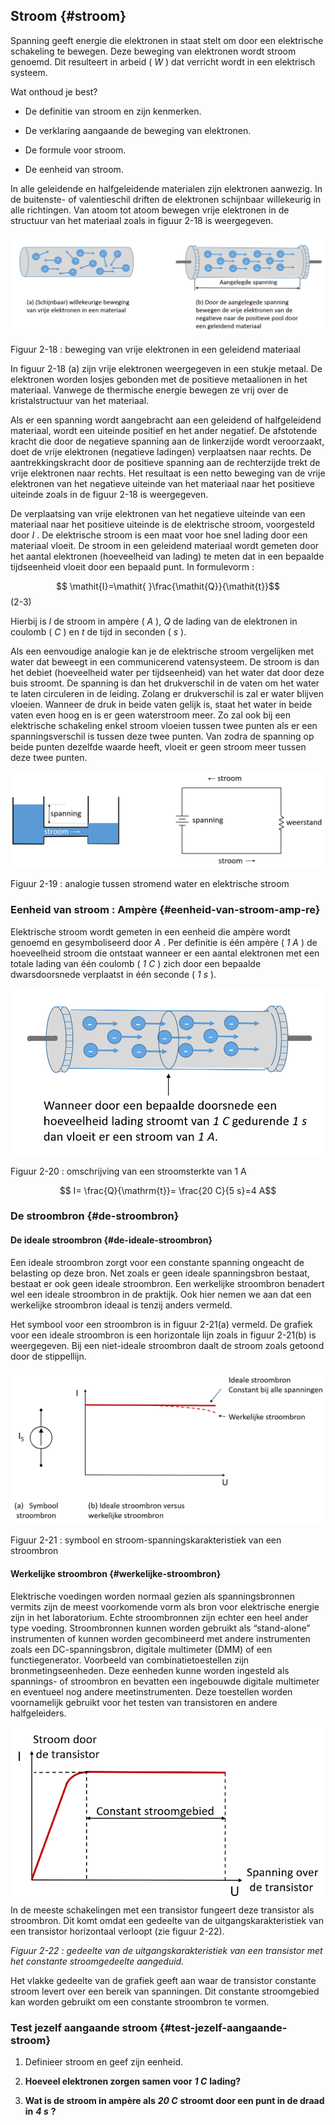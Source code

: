 ## Stroom {#stroom}

Spanning geeft energie die elektronen in staat stelt om door een elektrische schakeling te bewegen. Deze beweging van elektronen wordt stroom genoemd. Dit resulteert in arbeid ( _W_ ) dat verricht wordt in een elektrisch systeem.

Wat onthoud je best?

*   De definitie van stroom en zijn kenmerken.

*   De verklaring aangaande de beweging van elektronen.

*   De formule voor stroom.

*   De eenheid van stroom.

In alle geleidende en halfgeleidende materialen zijn elektronen aanwezig. In de buitenste- of valentieschil driften de elektronen schijnbaar willekeurig in alle richtingen. Van atoom tot atoom bewegen vrije elektronen in de structuur van het materiaal zoals in figuur 2-18 is weergegeven.

![](/assets/afbeelding_214.png) 

Figuur 2-18 : beweging van vrije elektronen in een geleidend materiaal

In figuur 2-18 (a) zijn vrije elektronen weergegeven in een stukje metaal. De elektronen worden losjes gebonden met de positieve metaalionen in het materiaal. Vanwege de thermische energie bewegen ze vrij over de kristalstructuur van het materiaal.

Als er een spanning wordt aangebracht aan een geleidend of halfgeleidend materiaal, wordt een uiteinde positief en het ander negatief. De afstotende kracht die door de negatieve spanning aan de linkerzijde wordt veroorzaakt, doet de vrije elektronen (negatieve ladingen) verplaatsen naar rechts. De aantrekkingskracht door de positieve spanning aan de rechterzijde trekt de vrije elektronen naar rechts. Het resultaat is een netto beweging van de vrije elektronen van het negatieve uiteinde van het materiaal naar het positieve uiteinde zoals in de figuur 2-18 is weergegeven.

De verplaatsing van vrije elektronen van het negatieve uiteinde van een materiaal naar het positieve uiteinde is de elektrische stroom, voorgesteld door _I_ . De elektrische stroom is een maat voor hoe snel lading door een materiaal vloeit. De stroom in een geleidend materiaal wordt gemeten door het aantal elektronen (hoeveelheid van lading) te meten dat in een bepaalde tijdseenheid vloeit door een bepaald punt. In formulevorm :

$$ \mathit{I}=\mathit{ }\frac{\mathit{Q}}{\mathit{t}}$$ (2-3)

Hierbij is _I_ de stroom in ampère ( _A_ ), _Q_ de lading van de elektronen in coulomb ( _C_ ) en _t_ de tijd in seconden ( _s_ ).

Als een eenvoudige analogie kan je de elektrische stroom vergelijken met water dat beweegt in een communicerend vatensysteem. De stroom is dan het debiet (hoeveelheid water per tijdseenheid) van het water dat door deze buis stroomt. De spanning is dan het drukverschil in de vaten om het water te laten circuleren in de leiding. Zolang er drukverschil is zal er water blijven vloeien. Wanneer de druk in beide vaten gelijk is, staat het water in beide vaten even hoog en is er geen waterstroom meer. Zo zal ook bij een elektrische schakeling enkel stroom vloeien tussen twee punten als er een spanningsverschil is tussen deze twee punten. Van zodra de spanning op beide punten dezelfde waarde heeft, vloeit er geen stroom meer tussen deze twee punten.

![](/assets/afbeelding_215.png) 

Figuur 2-19 : analogie tussen stromend water en elektrische stroom

### Eenheid van stroom : Ampère {#eenheid-van-stroom-amp-re}

Elektrische stroom wordt gemeten in een eenheid die ampère wordt genoemd en gesymboliseerd door _A_ . Per definitie is één ampère ( _1 A_ ) de hoeveelheid stroom die ontstaat wanneer er een aantal elektronen met een totale lading van één coulomb ( _1 C_ ) zich door een bepaalde dwarsdoorsnede verplaatst in één seconde ( _1 s_ ).

![](/assets/afbeelding_245.png) 

Figuur 2-20 : omschrijving van een stroomsterkte van 1 A

$$ I= \frac{Q}{\mathrm{t}}= \frac{20 C}{5 s}=4 A$$

### De stroombron {#de-stroombron}

#### De ideale stroombron {#de-ideale-stroombron}

Een ideale stroombron zorgt voor een constante spanning ongeacht de belasting op deze bron. Net zoals er geen ideale spanningsbron bestaat, bestaat er ook geen ideale stroombron. Een werkelijke stroombron benadert wel een ideale stroombron in de praktijk. Ook hier nemen we aan dat een werkelijke stroombron ideaal is tenzij anders vermeld.

Het symbool voor een stroombron is in figuur 2-21(a) vermeld. De grafiek voor een ideale stroombron is een horizontale lijn zoals in figuur 2-21(b) is weergegeven. Bij een niet-ideale stroombron daalt de stroom zoals getoond door de stippellijn.

![](/assets/afbeelding_224.png) 

Figuur 2-21 : symbool en stroom-spanningskarakteristiek van een stroombron

#### Werkelijke stroombron {#werkelijke-stroombron}

Elektrische voedingen worden normaal gezien als spanningsbronnen vermits zijn de meest voorkomende vorm als bron voor elektrische energie zijn in het laboratorium. Echte stroombronnen zijn echter een heel ander type voeding. Stroombronnen kunnen worden gebruikt als “stand-alone” instrumenten of kunnen worden gecombineerd met andere instrumenten zoals een DC-spanningsbron, digitale multimeter (DMM) of een functiegenerator. Voorbeeld van combinatietoestellen zijn bronmetingseenheden. Deze eenheden kunne worden ingesteld als spannings- of stroombron en bevatten een ingebouwde digitale multimeter en eventueel nog andere meetinstrumenten. Deze toestellen worden voornamelijk gebruikt voor het testen van transistoren en andere halfgeleiders.

![](/assets/afbeelding_225.png) In de meeste schakelingen met een transistor fungeert deze transistor als stroombron. Dit komt omdat een gedeelte van de uitgangskarakteristiek van een transistor horizontaal verloopt (zie figuur 2-22).

_Figuur 2-22 : gedeelte van de uitgangskarakteristiek van een transistor met het constante stroomgedeelte aangeduid._

Het vlakke gedeelte van de grafiek geeft aan waar de transistor constante stroom levert over een bereik van spanningen. Dit constante stroomgebied kan worden gebruikt om een constante stroombron te vormen.

### Test jezelf aangaande stroom {#test-jezelf-aangaande-stroom}

1.  Definieer stroom en geef zijn eenheid.

2.  **Hoeveel elektronen zorgen samen voor** **_1 C_** **lading?**

3.  **Wat is de stroom in ampère als** **_20 C_** **stroomt door een punt in de draad in** **_4 s_** **?**